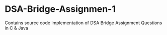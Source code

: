 # DSA-Bridge-Assignmen-1
Contains source code implementation of DSA Bridge Assignment Questions in C &amp; Java
